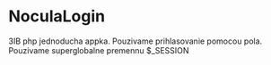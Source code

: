 # NoculaLogin

3IB php jednoducha appka.
Pouzivame prihlasovanie pomocou pola.
Pouzivame superglobalne premennu $_SESSION
